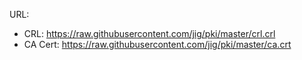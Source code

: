URL:

- CRL: https://raw.githubusercontent.com/jig/pki/master/crl.crl
- CA Cert: https://raw.githubusercontent.com/jig/pki/master/ca.crt
